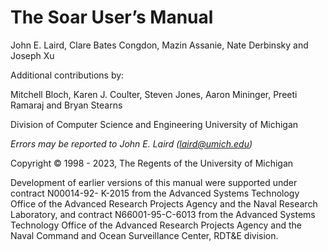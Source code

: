# The Soar User’s Manual

John E. Laird, Clare Bates Congdon,
Mazin Assanie, Nate Derbinsky and Joseph Xu

Additional contributions by:

Mitchell Bloch, Karen J. Coulter, Steven Jones,
Aaron Mininger, Preeti Ramaraj and Bryan Stearns

Division of Computer Science and Engineering
University of Michigan

*Errors may be reported to John E. Laird (<laird@umich.edu>)*

Copyright © 1998 - 2023, The Regents of the University of Michigan

Development of earlier versions of this manual were supported under contract
N00014-92- K-2015 from the Advanced Systems Technology Office of the Advanced
Research Projects Agency and the Naval Research Laboratory, and contract
N66001-95-C-6013 from the Advanced Systems Technology Office of the Advanced
Research Projects Agency and the Naval Command and Ocean Surveillance Center,
RDT&E division.
